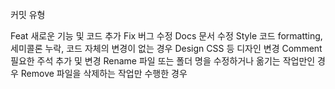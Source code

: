 커밋 유형

Feat 새로운 기능 및 코드 추가
Fix 버그 수정
Docs 문서 수정
Style 코드 formatting, 세미콜론 누락, 코드 자체의 변경이 없는 경우
Design CSS 등 디자인 변경
Comment 필요한 주석 추가 및 변경
Rename 파일 또는 폴더 명을 수정하거나 옮기는 작업만인 경우
Remove 파일을 삭제하는 작업만 수행한 경우